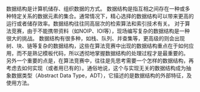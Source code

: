 数据结构是计算机储存、组织数据的方式。
数据结构是指互相之间存在一种或多种特定关系的数据元素的集合。通常情况下，精心选择的数据结构可以带来更高的运行或者储存效率。数据结构往往同高层次的检索算法和索引技术有关。
对于算法竞赛，由于不能携带资料（如NOIP、IOI等），现场编写复杂的数据结构是一种很大的挑战。
数据结构有很多种，如栈、队列、并查集等，更高级的则会出现树、块、链等复杂的数据结构，这些在算法竞赛中出现的数据结构重点在于如何应用，而不是熟记模板代码，所以透彻地掌握数据结构的处理过程才是最重要的。
另外一个重要的点是，在算法竞赛中，往往是先思考需要一个怎样的数据结构，再考虑去如何实现（或者用已有的）。通俗地说，这个与实现无关的数据结构成为抽象数据类型（Abstract Data Type，ADT），它描述的是数据结构的外部特征，及使用方法。
